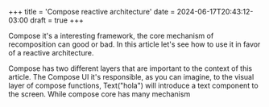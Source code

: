 +++
title = 'Compose reactive architecture'
date = 2024-06-17T20:43:12-03:00
draft = true
+++

Compose it's a interesting framework, the core mechanism of recomposition can good or bad. In this article let's see how to use it in favor of a reactive architecture.

Compose has two different layers that are important to the context of this article.
The Compose UI it's responsible, as you can imagine, to the visual layer of compose functions, Text("hola") will introduce a text component to the screen. While compose core has many mechanism 